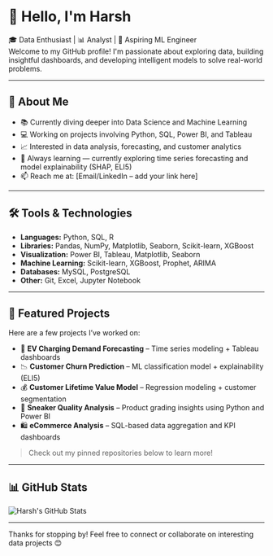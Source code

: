 # 👋 Hello, I'm Harsh

🎓 Data Enthusiast | 📊 Analyst | 🤖 Aspiring ML Engineer  
Welcome to my GitHub profile! I'm passionate about exploring data, building insightful dashboards, and developing intelligent models to solve real-world problems.

---

## 🚀 About Me

- 📚 Currently diving deeper into Data Science and Machine Learning
- 💻 Working on projects involving Python, SQL, Power BI, and Tableau
- 📈 Interested in data analysis, forecasting, and customer analytics
- 🌱 Always learning — currently exploring time series forecasting and model explainability (SHAP, ELI5)
- 📫 Reach me at: [Email/LinkedIn – add your link here]

---

## 🛠️ Tools & Technologies

- **Languages:** Python, SQL, R  
- **Libraries:** Pandas, NumPy, Matplotlib, Seaborn, Scikit-learn, XGBoost  
- **Visualization:** Power BI, Tableau, Matplotlib, Seaborn  
- **Machine Learning:** Scikit-learn, XGBoost, Prophet, ARIMA  
- **Databases:** MySQL, PostgreSQL  
- **Other:** Git, Excel, Jupyter Notebook

---

## 📌 Featured Projects

Here are a few projects I’ve worked on:

- 🔌 **EV Charging Demand Forecasting** – Time series modeling + Tableau dashboards  
- 📉 **Customer Churn Prediction** – ML classification model + explainability (ELI5)  
- 💰 **Customer Lifetime Value Model** – Regression modeling + customer segmentation  
- 👟 **Sneaker Quality Analysis** – Product grading insights using Python and Power BI  
- 🛍️ **eCommerce Analysis** – SQL-based data aggregation and KPI dashboards

> Check out my pinned repositories below to learn more!

---

## 📊 GitHub Stats

![Harsh's GitHub Stats](https://github-readme-stats.vercel.app/api?username=your-username&show_icons=true&theme=default)

---

Thanks for stopping by! Feel free to connect or collaborate on interesting data projects 😊

  
